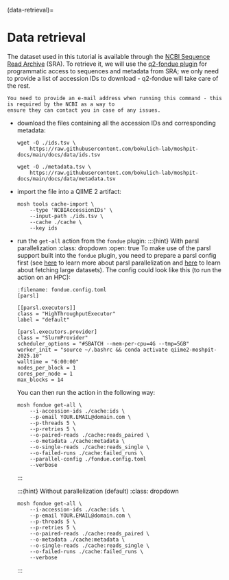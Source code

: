 (data-retrieval)=
# Data retrieval
The dataset used in this tutorial is available through the [NCBI Sequence Read Archive](https://www.ncbi.nlm.nih.gov/sra) (SRA). 
To retrieve it, we will use the [q2-fondue plugin](https://doi.org/10.1093/bioinformatics/btac639) for programmatic access to 
sequences and metadata from SRA; we only need to provide a list of accession IDs to download - q2-fondue will take care of 
the rest.

```{note}
You need to provide an e-mail address when running this command - this is required by the NCBI as a way to 
ensure they can contact you in case of any issues.
```

- download the files containing all the accession IDs and corresponding metadata:
    ```{code} bash
    wget -O ./ids.tsv \
        https://raw.githubusercontent.com/bokulich-lab/moshpit-docs/main/docs/data/ids.tsv
    ```
    ```{code} bash
    wget -O ./metadata.tsv \ 
        https://raw.githubusercontent.com/bokulich-lab/moshpit-docs/main/docs/data/metadata.tsv
    ```
- import the file into a QIIME 2 artifact:
    ```{code} bash
    mosh tools cache-import \
        --type 'NCBIAccessionIDs' \
        --input-path ./ids.tsv \
        --cache ./cache \
        --key ids
    ```
- run the `get-all` action from the `fondue` plugin:
    :::{hint} With parsl parallelization
    :class: dropdown
    :open: true
    To make use of the parsl support built into the `fondue` plugin, you need to 
    prepare a parsl config first (see [here](#parsl) to learn more about parsl 
    parallelization and [here](#fetch) to learn about fetching large datasets). The 
    config could look like this (to run the action on an HPC):

    ```{code} bash
    :filename: fondue.config.toml
    [parsl]

    [[parsl.executors]]
    class = "HighThroughputExecutor"
    label = "default"
    
    [parsl.executors.provider]
    class = "SlurmProvider"
    scheduler_options = "#SBATCH --mem-per-cpu=4G --tmp=5GB"
    worker_init = "source ~/.bashrc && conda activate qiime2-moshpit-2025.10"
    walltime = "6:00:00"
    nodes_per_block = 1
    cores_per_node = 1
    max_blocks = 14
    ```
  
    You can then run the action in the following way:
    ```{code} bash
    mosh fondue get-all \
        --i-accession-ids ./cache:ids \
        --p-email YOUR.EMAIL@domain.com \
        --p-threads 5 \
        --p-retries 5 \
        --o-paired-reads ./cache:reads_paired \
        --o-metadata ./cache:metadata \
        --o-single-reads ./cache:reads_single \
        --o-failed-runs ./cache:failed_runs \
        --parallel-config ./fondue.config.toml
        --verbose
    ```
    :::

    :::{hint} Without parallelization (default)
    :class: dropdown
    ```{code} bash
    mosh fondue get-all \
        --i-accession-ids ./cache:ids \
        --p-email YOUR.EMAIL@domain.com \
        --p-threads 5 \
        --p-retries 5 \
        --o-paired-reads ./cache:reads_paired \
        --o-metadata ./cache:metadata \
        --o-single-reads ./cache:reads_single \
        --o-failed-runs ./cache:failed_runs \
        --verbose
    ```
    :::
